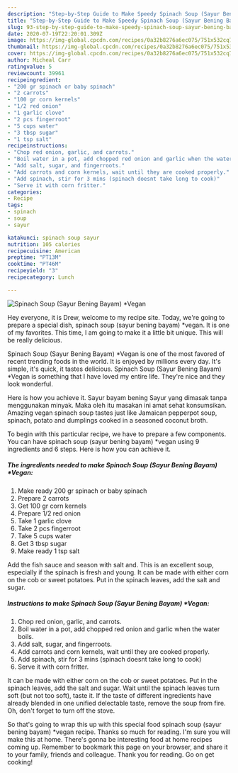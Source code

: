 ```yaml
---
description: "Step-by-Step Guide to Make Speedy Spinach Soup (Sayur Bening Bayam) *Vegan"
title: "Step-by-Step Guide to Make Speedy Spinach Soup (Sayur Bening Bayam) *Vegan"
slug: 93-step-by-step-guide-to-make-speedy-spinach-soup-sayur-bening-bayam-vegan
date: 2020-07-19T22:20:01.309Z
image: https://img-global.cpcdn.com/recipes/0a32b8276a6ec075/751x532cq70/spinach-soup-sayur-bening-bayam-vegan-recipe-main-photo.jpg
thumbnail: https://img-global.cpcdn.com/recipes/0a32b8276a6ec075/751x532cq70/spinach-soup-sayur-bening-bayam-vegan-recipe-main-photo.jpg
cover: https://img-global.cpcdn.com/recipes/0a32b8276a6ec075/751x532cq70/spinach-soup-sayur-bening-bayam-vegan-recipe-main-photo.jpg
author: Micheal Carr
ratingvalue: 5
reviewcount: 39961
recipeingredient:
- "200 gr spinach or baby spinach"
- "2 carrots"
- "100 gr corn kernels"
- "1/2 red onion"
- "1 garlic clove"
- "2 pcs fingerroot"
- "5 cups water"
- "3 tbsp sugar"
- "1 tsp salt"
recipeinstructions:
- "Chop red onion, garlic, and carrots."
- "Boil water in a pot, add chopped red onion and garlic when the water boils."
- "Add salt, sugar, and fingerroots."
- "Add carrots and corn kernels, wait until they are cooked properly."
- "Add spinach, stir for 3 mins (spinach doesnt take long to cook)"
- "Serve it with corn fritter."
categories:
- Recipe
tags:
- spinach
- soup
- sayur

katakunci: spinach soup sayur 
nutrition: 105 calories
recipecuisine: American
preptime: "PT13M"
cooktime: "PT46M"
recipeyield: "3"
recipecategory: Lunch

---
```



![Spinach Soup (Sayur Bening Bayam) *Vegan](https://img-global.cpcdn.com/recipes/0a32b8276a6ec075/751x532cq70/spinach-soup-sayur-bening-bayam-vegan-recipe-main-photo.jpg)

Hey everyone, it is Drew, welcome to my recipe site. Today, we're going to prepare a special dish, spinach soup (sayur bening bayam) *vegan. It is one of my favorites. This time, I am going to make it a little bit unique. This will be really delicious.

Spinach Soup (Sayur Bening Bayam) *Vegan is one of the most favored of recent trending foods in the world. It is enjoyed by millions every day. It's simple, it's quick, it tastes delicious. Spinach Soup (Sayur Bening Bayam) *Vegan is something that I have loved my entire life. They're nice and they look wonderful.

Here is how you achieve it. Sayur bayam bening Sayur yang dimasak tanpa menggunakan minyak. Maka oleh itu masakan ini amat sehat konsumsikan. Amazing vegan spinach soup tastes just like Jamaican pepperpot soup, spinach, potato and dumplings cooked in a seasoned coconut broth.


To begin with this particular recipe, we have to prepare a few components. You can have spinach soup (sayur bening bayam) *vegan using 9 ingredients and 6 steps. Here is how you can achieve it.

<!--inarticleads1-->

##### The ingredients needed to make Spinach Soup (Sayur Bening Bayam) *Vegan:

1. Make ready 200 gr spinach or baby spinach
1. Prepare 2 carrots
1. Get 100 gr corn kernels
1. Prepare 1/2 red onion
1. Take 1 garlic clove
1. Take 2 pcs fingerroot
1. Take 5 cups water
1. Get 3 tbsp sugar
1. Make ready 1 tsp salt


Add the fish sauce and season with salt and. This is an excellent soup, especially if the spinach is fresh and young. It can be made with either corn on the cob or sweet potatoes. Put in the spinach leaves, add the salt and sugar. 

<!--inarticleads2-->

##### Instructions to make Spinach Soup (Sayur Bening Bayam) *Vegan:

1. Chop red onion, garlic, and carrots.
1. Boil water in a pot, add chopped red onion and garlic when the water boils.
1. Add salt, sugar, and fingerroots.
1. Add carrots and corn kernels, wait until they are cooked properly.
1. Add spinach, stir for 3 mins (spinach doesnt take long to cook)
1. Serve it with corn fritter.


It can be made with either corn on the cob or sweet potatoes. Put in the spinach leaves, add the salt and sugar. Wait until the spinach leaves turn soft (but not too soft), taste it. If the taste of different ingredients have already blended in one unified delectable taste, remove the soup from fire. Oh, don&#39;t forget to turn off the stove. 

So that's going to wrap this up with this special food spinach soup (sayur bening bayam) *vegan recipe. Thanks so much for reading. I'm sure you will make this at home. There's gonna be interesting food at home recipes coming up. Remember to bookmark this page on your browser, and share it to your family, friends and colleague. Thank you for reading. Go on get cooking!
